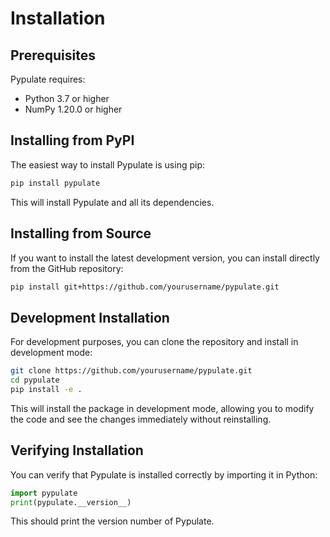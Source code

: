 # Installation

## Prerequisites

Pypulate requires:

- Python 3.7 or higher
- NumPy 1.20.0 or higher

## Installing from PyPI

The easiest way to install Pypulate is using pip:

```bash
pip install pypulate
```

This will install Pypulate and all its dependencies.

## Installing from Source

If you want to install the latest development version, you can install directly from the GitHub repository:

```bash
pip install git+https://github.com/yourusername/pypulate.git
```

## Development Installation

For development purposes, you can clone the repository and install in development mode:

```bash
git clone https://github.com/yourusername/pypulate.git
cd pypulate
pip install -e .
```

This will install the package in development mode, allowing you to modify the code and see the changes immediately without reinstalling.

## Verifying Installation

You can verify that Pypulate is installed correctly by importing it in Python:

```python
import pypulate
print(pypulate.__version__)
```

This should print the version number of Pypulate. 